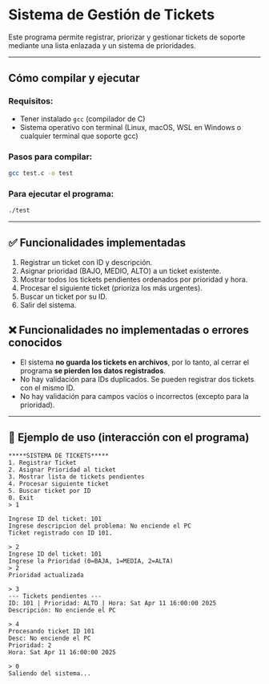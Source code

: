 # Sistema de Gestión de Tickets

Este programa permite registrar, priorizar y gestionar tickets de soporte mediante una lista enlazada y un sistema de prioridades.

------------------------------------

## Cómo compilar y ejecutar ##

### Requisitos:
- Tener instalado `gcc` (compilador de C)
- Sistema operativo con terminal (Linux, macOS, WSL en Windows o cualquier terminal que soporte gcc)

### Pasos para compilar:
```bash
gcc test.c -o test
```

### Para ejecutar el programa:
```bash
./test
```
------------------------------------

## ✅ Funcionalidades implementadas

1. Registrar un ticket con ID y descripción.
2. Asignar prioridad (BAJO, MEDIO, ALTO) a un ticket existente.
3. Mostrar todos los tickets pendientes ordenados por prioridad y hora.
4. Procesar el siguiente ticket (prioriza los más urgentes).
5. Buscar un ticket por su ID.
6. Salir del sistema.


## ❌ Funcionalidades no implementadas o errores conocidos

- El sistema **no guarda los tickets en archivos**, por lo tanto, al cerrar el programa **se pierden los datos registrados**.
- No hay validación para IDs duplicados. Se pueden registrar dos tickets con el mismo ID.
- No hay validación para campos vacíos o incorrectos (excepto para la prioridad).

---------------------------------------------------------------------

## 🧪 Ejemplo de uso (interacción con el programa)

```text
*****SISTEMA DE TICKETS*****
1. Registrar Ticket
2. Asignar Prioridad al ticket
3. Mostrar lista de tickets pendientes
4. Procesar siguiente ticket
5. Buscar ticket por ID
0. Exit
> 1

Ingrese ID del ticket: 101
Ingrese descripcion del problema: No enciende el PC
Ticket registrado con ID 101.

> 2
Ingrese ID del ticket: 101
Ingrese la Prioridad (0=BAJA, 1=MEDIA, 2=ALTA)
> 2
Prioridad actualizada

> 3
--- Tickets pendientes ---
ID: 101 | Prioridad: ALTO | Hora: Sat Apr 11 16:00:00 2025
Descripción: No enciende el PC

> 4
Procesando ticket ID 101
Desc: No enciende el PC
Prioridad: 2
Hora: Sat Apr 11 16:00:00 2025

> 0
Saliendo del sistema...
```